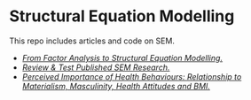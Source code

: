Structural Equation Modelling
=============================

This repo includes articles and code on SEM.

-   [*From Factor Analysis to Structural Equation Modelling.*](https://github.com/MartinCoomes/StructuralEquationM/blob/master/FactorAnalysisToSEM.md)
-   [*Review & Test Published SEM Research.*](https://github.com/MartinCoomes/StructuralEquationM/blob/master/SEMPublicationReview.md)
-   [*Perceived Importance of Health Behaviours: Relationship to Materialism, Masculinity, Health Attitudes and BMI.*](https://github.com/MartinCoomes/StructuralEquationM/blob/master/SocIdeoInfluencesBMI.md)
